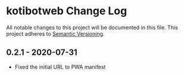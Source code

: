 # kotibotweb Change Log
All notable changes to this project will be documented in this file.
This project adheres to [Semantic Versioning](http://semver.org/).

## 0.2.1 - 2020-07-31
* Fixed the initial URL to PWA manifest
